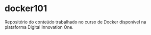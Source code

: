 # docker101
Repositório do conteúdo trabalhado no curso de Docker disponível na plataforma Digital Innovation One.
